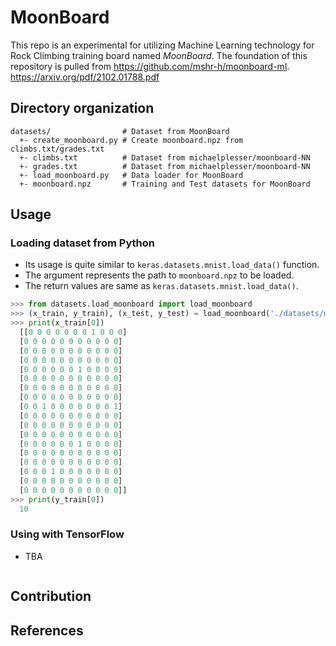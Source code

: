 # MoonBoard

This repo is an experimental for utilizing Machine Learning technology for Rock Climbing training board named *MoonBoard*. 
The foundation of this repository is pulled from https://github.com/mshr-h/moonboard-ml. 
https://arxiv.org/pdf/2102.01788.pdf
## Directory organization

```
datasets/                # Dataset from MoonBoard
  +- create_moonboard.py # Create moonboard.npz from climbs.txt/grades.txt
  +- climbs.txt          # Dataset from michaelplesser/moonboard-NN
  +- grades.txt          # Dataset from michaelplesser/moonboard-NN
  +- load_moonboard.py   # Data loader for MoonBoard
  +- moonboard.npz       # Training and Test datasets for MoonBoard
```

## Usage

### Loading dataset from Python

- Its usage is quite similar to `keras.datasets.mnist.load_data()` function.
- The argument represents the path to `moonboard.npz` to be loaded.
- The return values are same as `keras.datasets.mnist.load_data()`.

```python
>>> from datasets.load_moonboard import load_moonboard
>>> (x_train, y_train), (x_test, y_test) = load_moonboard('./datasets/moonboard.npz')
>>> print(x_train[0])
  [[0 0 0 0 0 0 0 1 0 0 0]
  [0 0 0 0 0 0 0 0 0 0 0]
  [0 0 0 0 0 0 0 0 0 0 0]
  [0 0 0 0 0 0 0 0 0 0 0]
  [0 0 0 0 0 0 1 0 0 0 0]
  [0 0 0 0 0 0 0 0 0 0 0]
  [0 0 0 0 0 0 0 0 0 0 0]
  [0 0 0 0 0 0 0 0 0 0 0]
  [0 0 1 0 0 0 0 0 0 0 1]
  [0 0 0 0 0 0 0 0 0 0 0]
  [0 0 0 0 0 0 0 0 0 0 0]
  [0 0 0 0 0 0 0 0 0 0 0]
  [0 0 0 0 0 0 1 0 0 0 0]
  [0 0 0 0 0 0 0 0 0 0 0]
  [0 0 0 0 0 0 0 0 0 0 0]
  [0 0 0 1 0 0 0 0 0 0 0]
  [0 0 0 0 0 0 0 0 0 0 0]
  [0 0 0 0 0 0 0 0 0 0 0]]
>>> print(y_train[0])
  10
```

### Using with TensorFlow

- TBA

```python
```

## Contribution

## References


